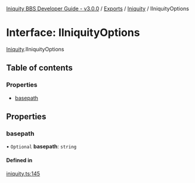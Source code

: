 [Iniquity BBS Developer Guide - v3.0.0](../README.md) / [Exports](../modules.md) / [Iniquity](../modules/Iniquity.md) / IIniquityOptions

# Interface: IIniquityOptions

[Iniquity](../modules/Iniquity.md).IIniquityOptions

## Table of contents

### Properties

- [basepath](Iniquity.IIniquityOptions.md#basepath)

## Properties

### basepath

• `Optional` **basepath**: `string`

#### Defined in

[iniquity.ts:145](https://github.com/iniquitybbs/iniquity/blob/edf0e91/packages/core/src/iniquity.ts#L145)
